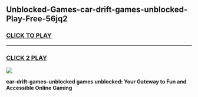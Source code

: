 
## Unblocked-Games-car-drift-games-unblocked-Play-Free-56jq2
<h3>
<a href="https://premium76.site?title=car-drift-games-unblocked&ref=21A">CLICK TO PLAY</a></h3>
<hr>

<h3>
<a href="https://premium76.site?title=car-drift-games-unblocked&ref=21A">CLICK 2 PLAY</a>
  
</h3>

<a href="https://premium76.site?title=car-drift-games-unblocked&ref=21A"><img src="https://clearcache.store/games.png"></a>


**car-drift-games-unblocked games unblocked: Your Gateway to Fun and Accessible Online Gaming**
